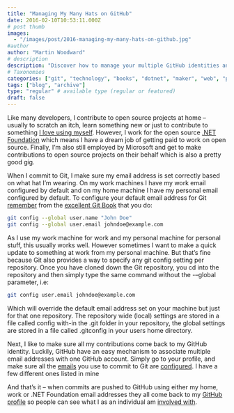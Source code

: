 ```yaml
---
title: "Managing My Many Hats on GitHub"
date: 2016-02-10T10:53:11.000Z
# post thumb
images:
  - "/images/post/2016-managing-my-many-hats-on-github.jpg"
#author
author: "Martin Woodward"
# description
description: "Discover how to manage your multiple GitHub identities and email settings while juggling open-source contributions at work and home."
# Taxonomies
categories: ["git", "technology", "books", "dotnet", "maker", "web", "personal", "github"]
tags: ["blog", "archive"]
type: "regular" # available type (regular or featured)
draft: false
---
```

Like many developers, I contribute to open source projects at home – usually to scratch an itch, learn something new or just to contribute to something [I love using myself](http://openlivewriter.org). However, I work for the open source [.NET Foundation](http://www.dotnetfoundation.org/) which means I have a dream job of getting paid to work on open source. Finally, I’m also still employed by Microsoft and get to make contributions to open source projects on their behalf which is also a pretty good gig.  

When I commit to Git, I make sure my email address is set correctly based on what hat I’m wearing. On my work machines I have my work email configured by default and on my home machine I have my personal email configured by default.  To configure your default email address for Git [remember](https://git-scm.com/book/en/v2/Getting-Started-First-Time-Git-Setup) from the [excellent Git Book](https://git-scm.com/book) that you do:     

```bash
git config --global user.name "John Doe"
git config --global user.email johndoe@example.com
```

As I use my work machine for work and my personal machine for personal stuff, this usually works well. However sometimes I want to make a quick update to something at work from my personal machine. But that’s fine because Git also provides a way to specify any git config setting per repository.  Once you have cloned down the Git repository, you cd into the repository and then simply type the same command without the -–global parameter, i.e:

```bash
git config user.email johndoe@example.com
```

Which will override the default email address set on your machine but just for that one repository. The repository wide (local) settings are stored in a file called config with-in the .git folder in your repository, the global settings are stored in a file called .gitconfig in your users home directory.

Next, I like to make sure all my contributions come back to my GitHub identity. Luckily, GitHub have an easy mechanism to associate multiple email addresses with one GitHub account.  Simply go to your profile, and make sure all the [emails](https://github.com/settings/emails) you use to commit to Git are [configured](https://github.com/settings/emails).  I have a few different ones listed in mine

[](https://github.com/settings/emails)

And that’s it – when commits are pushed to GitHub using either my home, work or .NET Foundation email addresses they all come back to my [GitHub profile](https://github.com/martinwoodward) so people can see what I as an individual am [involved with](https://github.com/martinwoodward).